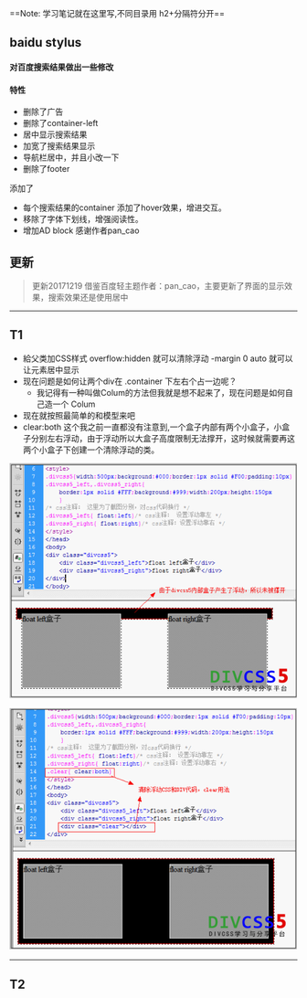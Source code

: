 ==Note: 学习笔记就在这里写,不同目录用 h2+分隔符分开==

## baidu stylus

#### 对百度搜索结果做出一些修改

#### 特性

- 删除了广告
- 删除了container-left
- 居中显示搜索结果
- 加宽了搜索结果显示
- 导航栏居中，并且小改一下
- 删除了footer

添加了

- 每个搜索结果的container 添加了hover效果，增进交互。
- 移除了字体下划线，增强阅读性。
- 增加AD block  感谢作者pan_cao

## 更新

> 更新20171219 借鉴百度轻主题作者：pan\_cao，主要更新了界面的显示效果，搜索效果还是使用居中

----



## T1

- 給父类加CSS样式 overflow:hidden 就可以清除浮动 -margin 0 auto 就可以让元素居中显示
- 现在问题是如何让两个div在 .container 下左右个占一边呢？
  - 我记得有一种叫做Colum的方法但我就是想不起来了，现在问题是如何自己造一个 Colum
- 现在就按照最简单的和模型来吧
- clear:both 这个我之前一直都没有注意到,一个盒子内部有两个小盒子，小盒子分别左右浮动，由于浮动所以大盒子高度限制无法撑开，这时候就需要再这两个小盒子下创建一个清除浮动的类。

![float浮动产生与清除案例截图](README.assets/1_130305160943_1.png)


![使用clear清除浮动案例截图图文分析](README.assets/1_130305161106_1.png)

----

## T2

